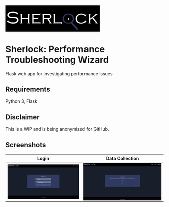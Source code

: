 <img src="screenshots/sherlock_logo_white_on_black.png?raw=true" align="center" width="300" alt="Sherlock: Performance Troubleshooting Web App">

# Sherlock: Performance Troubleshooting Wizard
Flask web app for investigating performance issues

## Requirements
Python 3, Flask

## Disclaimer
This is a WIP and is being anonymized for GitHub. 

## Screenshots
|Login|Data Collection|
| :---: | :---: |
|<img src="screenshots/sherlock_login_page.png?raw=true" align="center" width="600" alt="Sherlock Login">|<img src="screenshots/sherlock_sample_loading_data_page.png?raw=true" align="center" width="600" alt="Collecting data to troubleshoot issue">|
